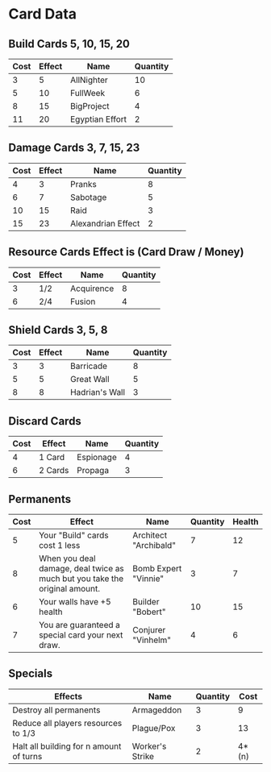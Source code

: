 # Card Data

## Build Cards 5, 10, 15, 20
| Cost  | Effect | Name     | Quantity |
|-------|--------|----------|----------|
|3      |5       |AllNighter|10        |
|5      |10      |FullWeek  |6         |
|8      |15      |BigProject|4         |
|11     |20      |Egyptian Effort|2    |

## Damage Cards 3, 7, 15, 23
| Cost  | Effect | Name     | Quantity |
|-------|--------|----------|----------|
|4      |3       |Pranks    |8         |
|6      |7       |Sabotage  |5         |
|10     |15      |Raid      |3         |
|15     |23      |Alexandrian Effect|2 |

## Resource Cards Effect is (Card Draw / Money) 
| Cost  | Effect | Name     | Quantity |
|-------|--------|----------|----------|
|3      |1/2     |Acquirence|8         |
|6      |2/4     |Fusion    |4         |

## Shield Cards 3, 5, 8
| Cost  | Effect | Name     | Quantity |
|-------|--------|----------|----------|
|3      |3       |Barricade |8         |
|5      |5       |Great Wall |5        |
|8      |8       |Hadrian's Wall|3     |

## Discard Cards
| Cost  | Effect | Name     | Quantity |
|-------|--------|----------|----------|
|4      |1 Card  |Espionage |4         |
|6      |2 Cards |Propaga   |3         |

## Permanents
| Cost  | Effect | Name     | Quantity | Health |
|-------|--------|----------|----------|---------|
|5      |Your "Build" cards cost 1 less|Architect "Archibald"|7|12|
|8      |When you deal damage, deal twice as much but you take the original amount.| Bomb Expert "Vinnie"|3|7|
|6      |Your walls have +5 health|Builder "Bobert"|10|15|
|7      |You are guaranteed a special card your next draw.|Conjurer "Vinhelm"|4|6|
## Specials
|    Effects     |     Name     | Quantity | Cost|
|----------------|--------------|----------|-----|
|Destroy all permanents|Armageddon|3| 9|
|Reduce all players resources to 1/3|Plague/Pox|3|13|
|Halt all building for n amount of turns|Worker's Strike|2|4*(n)|
